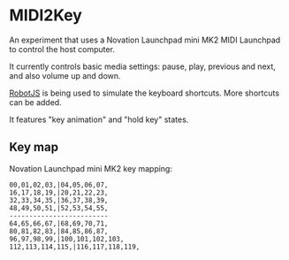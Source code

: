 # MIDI2Key

An experiment that uses a Novation Launchpad mini MK2 MIDI Launchpad to control the host computer.

It currently controls basic media settings: pause, play, previous and next, and also volume up and down.

[RobotJS](https://github.com/octalmage/robotjs) is being used to simulate the keyboard shortcuts. More shortcuts can be added.

It features "key animation" and "hold key" states.

## Key map

Novation Launchpad mini MK2 key mapping:

```
00,01,02,03,|04,05,06,07,
16,17,18,19,|20,21,22,23,
32,33,34,35,|36,37,38,39,
48,49,50,51,|52,53,54,55,
-------------------------
64,65,66,67,|68,69,70,71,
80,81,82,83,|84,85,86,87,
96,97,98,99,|100,101,102,103,
112,113,114,115,|116,117,118,119,
```
